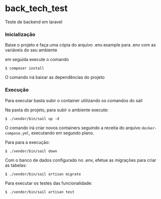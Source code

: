 # back_tech_test
Teste de backend em laravel

### Inicialização
Baixe o projeto e faça uma cópia do arquivo .env.example para .env com as variáveis do seu ambiente

em seguida execute o comando
```shell
$ composer install
```

O comando irá baixar as dependências do projeto

### Execução
Para executar basta subir o container utilizando os comandos do sail

Na pasta do projeto, para subir o ambiente execute:
```shell
$ ./vendor/bin/sail up -d
```
O comando irá criar novos containers seguindo a receita do arquivo `docker-compose.yml`, executando em segundo plano.

Para para a execução:
```shell
$ ./vendor/bin/sail down
```

Com o banco de dados configurado no .env, efetue as migrações para criar as tabelas:
```shell
$ ./vendor/bin/sail artisan migrate
```

Para executar os testes das funcionalidade:
```shell
$ ./vendor/bin/sail artisan test
```
